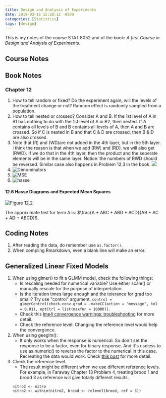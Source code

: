 ```yaml
---
title: Design and Analysis of Experiments
date: 2019-03-16 12:28:12 -0500
categories: [Statistics]
tags: [design]
---
```

This is my notes of the course STAT 8052 and of the book: *A first Course in Design and Analysis of Experiments*.

## Course Notes


## Book Notes

### Chapter 12
1. How to tell random or fixed?
    Do the experiment again, will the levels of the treatment change or not? Random effect is randomly sampled from a population.
2. How to tell nested or crossed?
    Consider A and B. If the 1st level of A in B1 has nothing to do with the 1st level of A in B2, then nested. If A contains all levels of B and B contains all levels of A, then A and B are crossed. So if C is nested in B and that C & D are crossed, then B & D are also crossed. 
3. Note that (R) and (WD)are not added in the 4th layer, but in the 5th layer. I think the reason is that when we add (RW) and (RD), we will also get (RWD). If we do that in the 4th layer, then the product and the seperate elements will be in the same layer. Notice: the numbers of RWD should be reversed. Similar case also happens in Problem 12.3 in the book.
    ![]({{site.baseurl}}/assets/img/posts/hasse2.png)
4. ![Denominators]({{site.baseurl}}/assets/img/posts/denominator-steps.png)
5. ![MSE]({{site.baseurl}}/assets/img/postsmse-steps.png)
6. ![hasse]({{site.baseurl}}/assets/img/posts/hasse-steps.png)

#### 12.6 Hasse Diagrams and Expected Mean Squares

![Figure 12.2]({{site.baseurl}}/assets/img/posts/hasse1.png)

The approximate test for term A is: $\frac{A + ABC + ABD + ACD}{AB + AC + AD + ABCD}$.



## Coding Notes
1. After reading the data, do remember use `as.factor()`.
2. When compling Rmarkdown, even a blank line will make an error.


## Generalized Linear Fixed Models
1. When using glmer() to fit a GLMM model, check the following things: 
    - Is rescaling needed for numerical variable? Use either scale() or manually rescale for the purpose of interpretation.
    - Is the iteration times large enough and the tolerance for grad too small? Try use "control" argument. `control = glmerControl(check.conv.grad = .makeCC(action = "message", tol = 0.01), optCtrl = list(maxfun = 10000))`.
    - Check this [lme4 convergence warnings: troubleshooting](https://rstudio-pubs-static.s3.amazonaws.com/33653_57fc7b8e5d484c909b615d8633c01d51.html) for more detail.
    - Check the reference level. Changing the reference level would help the convergence.
2. When using geeglm():
    - It only works when the response is numerical. So don't set the response to be a factor, even for binary response. And it's useless to use as.numeric() to reverse the factor to the numerical in this case. Recreating the data would work. Check [this post](http://r.789695.n4.nabble.com/geeglm-error-NA-NaN-Inf-in-y-td4686076.html) for more detail.
3. Check the reference level.
    - The result might be different when we use different reference levels. For example, in Faraway Chapter 13 Problem 4, treating brood 1 and brood 3 as reference will give totally different results.
    ```{r}
    nitro2 <- nitro
    nitro2 <- within(nitro2, brood <- relevel(brood, ref = 3))
    ```
